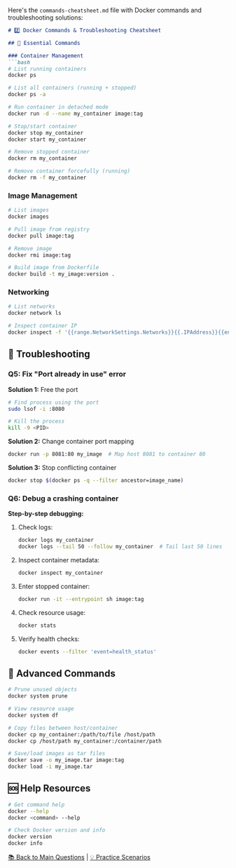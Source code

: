 Here's the `commands-cheatsheet.md` file with Docker commands and troubleshooting solutions:

```markdown
# 2️⃣ Docker Commands & Troubleshooting Cheatsheet

## 🐳 Essential Commands

### Container Management
```bash
# List running containers
docker ps

# List all containers (running + stopped)
docker ps -a

# Run container in detached mode
docker run -d --name my_container image:tag

# Stop/start container
docker stop my_container
docker start my_container

# Remove stopped container
docker rm my_container

# Remove container forcefully (running)
docker rm -f my_container
```

### Image Management
```bash
# List images
docker images

# Pull image from registry
docker pull image:tag

# Remove image
docker rmi image:tag

# Build image from Dockerfile
docker build -t my_image:version .
```

### Networking
```bash
# List networks
docker network ls

# Inspect container IP
docker inspect -f '{{range.NetworkSettings.Networks}}{{.IPAddress}}{{end}}' my_container
```

## 🔧 Troubleshooting

### Q5: Fix "Port already in use" error
**Solution 1:** Free the port
```bash
# Find process using the port
sudo lsof -i :8080

# Kill the process
kill -9 <PID>
```

**Solution 2:** Change container port mapping
```bash
docker run -p 8081:80 my_image  # Map host 8081 to container 80
```

**Solution 3:** Stop conflicting container
```bash
docker stop $(docker ps -q --filter ancestor=image_name)
```

### Q6: Debug a crashing container
**Step-by-step debugging:**
1. Check logs:
   ```bash
   docker logs my_container
   docker logs --tail 50 --follow my_container  # Tail last 50 lines
   ```

2. Inspect container metadata:
   ```bash
   docker inspect my_container
   ```

3. Enter stopped container:
   ```bash
   docker run -it --entrypoint sh image:tag
   ```

4. Check resource usage:
   ```bash
   docker stats
   ```

5. Verify health checks:
   ```bash
   docker events --filter 'event=health_status'
   ```

## 🚀 Advanced Commands
```bash
# Prune unused objects
docker system prune

# View resource usage
docker system df

# Copy files between host/container
docker cp my_container:/path/to/file /host/path
docker cp /host/path my_container:/container/path

# Save/load images as tar files
docker save -o my_image.tar image:tag
docker load -i my_image.tar
```

## 🆘 Help Resources
```bash
# Get command help
docker --help
docker <command> --help

# Check Docker version and info
docker version
docker info
```

[📚 Back to Main Questions](../README.md) | [💡 Practice Scenarios](./scenarios/)
```

